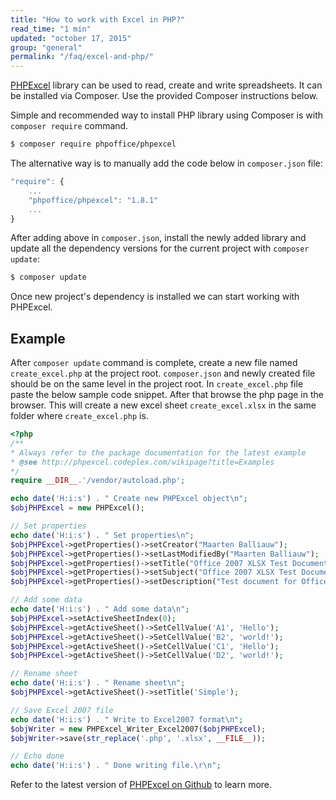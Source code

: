 ```yaml
---
title: "How to work with Excel in PHP?"
read_time: "1 min"
updated: "october 17, 2015"
group: "general"
permalink: "/faq/excel-and-php/"
---
```


[PHPExcel] library can be used to read, create and write spreadsheets. It can be installed via Composer. Use the provided Composer instructions below.

Simple and recommended way to install PHP library using Composer is with `composer require` command.

```bash
$ composer require phpoffice/phpexcel
```

The alternative way is to manually add the code below in `composer.json` file:

```javascript
"require": {
    ...
    "phpoffice/phpexcel": "1.8.1"
    ...
}
```

After adding above in `composer.json`, install the newly added library and update all the dependency versions for the current project with `composer update`:

```bash
$ composer update
```

Once new project's dependency is installed we can start working with PHPExcel.

## Example

After `composer update` command is complete, create a new file named `create_excel.php` at the project root. `composer.json` and newly created file should be on the same level in the project root. In `create_excel.php` file paste the below sample code snippet. After that browse the php page in the browser. This will create a new excel sheet `create_excel.xlsx` in the same folder where `create_excel.php` is.

```php
<?php
/**
* Always refer to the package documentation for the latest example
* @see http://phpexcel.codeplex.com/wikipage?title=Examples
*/
require __DIR__.'/vendor/autoload.php';

echo date('H:i:s') . " Create new PHPExcel object\n";
$objPHPExcel = new PHPExcel();

// Set properties
echo date('H:i:s') . " Set properties\n";
$objPHPExcel->getProperties()->setCreator("Maarten Balliauw");
$objPHPExcel->getProperties()->setLastModifiedBy("Maarten Balliauw");
$objPHPExcel->getProperties()->setTitle("Office 2007 XLSX Test Document");
$objPHPExcel->getProperties()->setSubject("Office 2007 XLSX Test Document");
$objPHPExcel->getProperties()->setDescription("Test document for Office 2007 XLSX, generated using PHP classes.");

// Add some data
echo date('H:i:s') . " Add some data\n";
$objPHPExcel->setActiveSheetIndex(0);
$objPHPExcel->getActiveSheet()->SetCellValue('A1', 'Hello');
$objPHPExcel->getActiveSheet()->SetCellValue('B2', 'world!');
$objPHPExcel->getActiveSheet()->SetCellValue('C1', 'Hello');
$objPHPExcel->getActiveSheet()->SetCellValue('D2', 'world!');

// Rename sheet
echo date('H:i:s') . " Rename sheet\n";
$objPHPExcel->getActiveSheet()->setTitle('Simple');

// Save Excel 2007 file
echo date('H:i:s') . " Write to Excel2007 format\n";
$objWriter = new PHPExcel_Writer_Excel2007($objPHPExcel);
$objWriter->save(str_replace('.php', '.xlsx', __FILE__));

// Echo done
echo date('H:i:s') . " Done writing file.\r\n";
```

Refer to the latest version of [PHPExcel on Github] to learn more.

[PHPExcel]: http://phpexcel.codeplex.com/
[PHPExcel on Github]: https://github.com/PHPOffice/PHPExcel